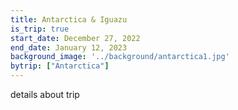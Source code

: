 ```yaml
---
title: Antarctica & Iguazu
is_trip: true
start_date: December 27, 2022
end_date: January 12, 2023
background_image: '../background/antarctica1.jpg'
bytrip: ["Antarctica"]
---
```


details about trip